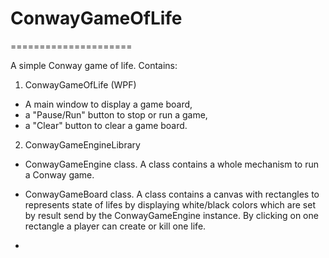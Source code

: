 # ConwayGameOfLife
=====================

A simple Conway game of life. 
Contains:
1. ConwayGameOfLife (WPF)
  - A main window to display a game board, 
  - a "Pause/Run" button to stop or run a game,
  - a "Clear" button to clear a game board.
  
2. ConwayGameEngineLibrary
  - ConwayGameEngine class.
    A class contains a whole mechanism to run a Conway game.
  - ConwayGameBoard class.
    A class contains a canvas with rectangles to represents state of lifes by displaying white/black colors which are set 
    by result send by the ConwayGameEngine instance.
    By clicking on one rectangle a player can create or kill one life.

  - 
